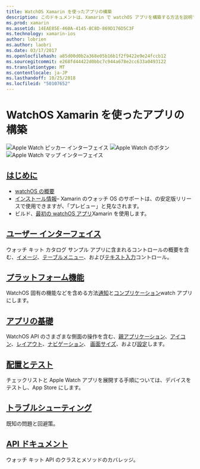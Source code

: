 ```yaml
---
title: WatchOS Xamarin を使ったアプリの構築
description: このドキュメントは、Xamarin で watchOS アプリを構築する方法を説明するさまざまなガイドにリンクしています。 リンクのガイドは、作業の開始、watchOS ユーザー インターフェイス コントロール、watchOS 機能、デプロイし、テスト、およびトラブルシューティングについて説明します。
ms.prod: xamarin
ms.assetid: 14EAE85E-460A-4145-8C8D-869D176D5C3F
ms.technology: xamarin-ios
author: lobrien
ms.author: laobri
ms.date: 03/17/2017
ms.openlocfilehash: a85d00d0b2a368e05b16b1f2f9422e9e24fccb12
ms.sourcegitcommit: e268fd44422d0bbc7c944a678e2cc633a0493122
ms.translationtype: MT
ms.contentlocale: ja-JP
ms.lasthandoff: 10/25/2018
ms.locfileid: "50107652"
---
```

# <a name="building-watchos-apps-with-xamarin"></a>WatchOS Xamarin を使ったアプリの構築

![Apple Watch ピッカー インターフェイス](images/watch1.png) ![Apple Watch のボタン](images/watch2.png) ![Apple Watch マップ インターフェイス](images/watch3.png)

<!-- watch images courtesy of http://infinitapps.com/bezel/ -->

##  <a name="getting-startedioswatchosget-startedindexmd"></a>[はじめに](~/ios/watchos/get-started/index.md)

* [watchOS の概要](~/ios/watchos/get-started/intro-to-watchos.md)
* [インストール情報](~/ios/watchos/get-started/installation.md)– Xamarin のウォッチ OS のサポートは、の安定版リリースで使用できますが、「プレビュー」と見なされます。
* ビルド、[最初の watchOS アプリ](~/ios/watchos/get-started/hello-watch.md)Xamarin を使用します。

##  <a name="user-interfaceioswatchosuser-interfaceindexmd"></a>[ユーザー インターフェイス](~/ios/watchos/user-interface/index.md)

ウォッチ キット カタログ サンプル アプリに含まれるコントロールの概要を含む、[イメージ](~/ios/watchos/user-interface/image.md)、[テーブル](~/ios/watchos/user-interface/menu.md)[メニュー](~/ios/watchos/user-interface/menu.md)、および[テキスト入力](~/ios/watchos/user-interface/text-input.md)コントロール。

## <a name="platform-featuresplatformindexmd"></a>[プラットフォーム機能](platform/index.md)

WatchOS 固有の機能などを含める方法[通知](~/ios/watchos/platform/notifications.md)と[コンプリケーション](~/ios/watchos/platform/complications.md)watch アプリにします。

##  <a name="app-fundamentalsioswatchosapp-fundamentalsindexmd"></a>[アプリの基礎](~/ios/watchos/app-fundamentals/index.md)

WatchOS API のさまざまな側面の操作を含む、[親アプリケーション](~/ios/watchos/app-fundamentals/parent-app.md)、[アイコン](~/ios/watchos/app-fundamentals/icons.md)、[レイアウト](~/ios/watchos/app-fundamentals/layout.md)、[ナビゲーション](~/ios/watchos/app-fundamentals/navigation.md)、 [画面サイズ](~/ios/watchos/app-fundamentals/screen-sizes.md)、および[設定](~/ios/watchos/app-fundamentals/settings.md)します。

##  <a name="deployment-and-testingioswatchosdeploy-testindexmd"></a>[配置とテスト](~/ios/watchos/deploy-test/index.md)

チェックリストと Apple Watch アプリを展開する手順については、デバイスをテストし、App Store にします。

##  <a name="troubleshootingioswatchostroubleshootingmd"></a>[トラブルシューティング](~/ios/watchos/troubleshooting.md)

既知の問題と回避策。

##  <a name="api-documentationhttpsdeveloperxamarincomapinamespacewatchkit"></a>[API ドキュメント](https://developer.xamarin.com/api/namespace/WatchKit/)

ウォッチ キット API のクラスとメソッドのカバレッジ。
